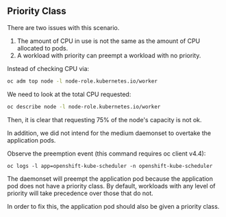 ## Priority Class

There are two issues with this scenario.

1.  The amount of CPU in use is not the same as the amount of CPU allocated to pods.
2.  A workload with priority can preempt a workload with no priority.

Instead of checking CPU via:
```bash
oc adm top node -l node-role.kubernetes.io/worker
```

We need to look at the total CPU requested:
```bash
oc describe node -l node-role.kubernetes.io/worker
```

Then, it is clear that requesting 75% of the node's capacity is not ok.

In addition, we did not intend for the medium daemonset to overtake the application pods.

Observe the preemption event (this command requires oc client v4.4):
```
oc logs -l app=openshift-kube-scheduler -n openshift-kube-scheduler
```

The daemonset will preempt the application pod because the application pod does not have a priority class.  By default, workloads with any level of priority will take precedence over those that do not.

In order to fix this, the application pod should also be given a priority class.
